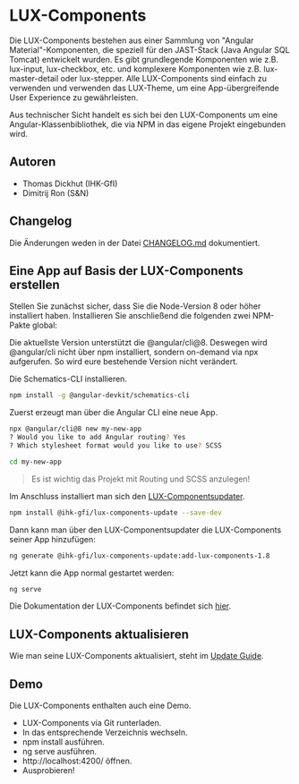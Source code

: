# LUX-Components
Die LUX-Components bestehen aus einer Sammlung von "Angular Material"-Komponenten, 
die speziell für den JAST-Stack (Java Angular SQL Tomcat)
entwickelt wurden. Es gibt grundlegende Komponenten wie z.B. lux-input, lux-checkbox, 
etc. und komplexere Komponenten wie z.B. lux-master-detail oder lux-stepper. 
Alle LUX-Components sind einfach zu verwenden und verwenden das LUX-Theme, 
um eine App-übergreifende User Experience zu gewährleisten.    

Aus technischer Sicht handelt es sich bei den LUX-Components um eine 
Angular-Klassenbibliothek, die via NPM in das eigene Projekt eingebunden wird. 

## Autoren
- Thomas Dickhut (IHK-GfI)
- Dimitrij Ron (S&N)

## Changelog
Die Änderungen weden in der Datei [CHANGELOG.md](https://github.com/IHK-GfI/lux-components/blob/master/CHANGELOG.md) dokumentiert.

## Eine App auf Basis der LUX-Components erstellen

Stellen Sie zunächst sicher, dass Sie die Node-Version 8 oder höher installiert haben. 
Installieren Sie anschließend die folgenden zwei NPM-Pakte global:

Die aktuellste Version unterstützt die @angular/cli@8. Deswegen wird @angular/cli nicht über 
npm installiert, sondern on-demand via npx aufgerufen. So wird eure bestehende Version nicht 
verändert.

Die Schematics-CLI installieren.
```bash
npm install -g @angular-devkit/schematics-cli
```

Zuerst erzeugt man über die Angular CLI eine neue App.

```bash
npx @angular/cli@8 new my-new-app
? Would you like to add Angular routing? Yes
? Which stylesheet format would you like to use? SCSS

cd my-new-app
```
> Es ist wichtig das Projekt mit Routing und SCSS anzulegen!

Im Anschluss installiert man sich den [LUX-Componentsupdater](https://github.com/IHK-GfI/lux-components-update). 

```bash
npm install @ihk-gfi/lux-components-update --save-dev
```

Dann kann man über den LUX-Componentsupdater die LUX-Components seiner App hinzufügen: 

```bash
ng generate @ihk-gfi/lux-components-update:add-lux-components-1.8
```

Jetzt kann die App normal gestartet werden: 

```bash
ng serve
```

Die Dokumentation der LUX-Components befindet sich [hier](https://github.com/IHK-GfI/lux-components/wiki).

## LUX-Components aktualisieren
Wie man seine LUX-Components aktualisiert, steht im [Update Guide](https://github.com/IHK-GfI/lux-components/wiki/update-guide).

## Demo
Die LUX-Components enthalten auch eine Demo.
- LUX-Components via Git runterladen. 
- In das entsprechende Verzeichnis wechseln.
- npm install ausführen.
- ng serve ausführen.
- http://localhost:4200/ öffnen.
- Ausprobieren!
